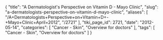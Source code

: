 {
    "title": "A Dermatologist's Perspective on Vitamin D - Mayo Clinic",
    "slug": "a-dermatologists-perspective-on-vitamin-d-mayo-clinic",
    "aliases": [
        "/A+Dermatologists+Perspective+on+Vitamin+D+-+Mayo+Clinic+April+2012",
        "/2721"
    ],
    "tiki_page_id": 2721,
    "date": "2012-05-14",
    "categories": [
        "Cancer - Skin",
        "Overview for doctors"
    ],
    "tags": [
        "Cancer - Skin",
        "Overview for doctors"
    ]
}